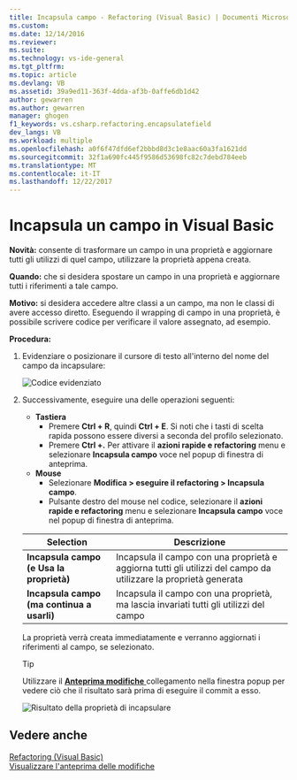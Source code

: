 ```yaml
---
title: Incapsula campo - Refactoring (Visual Basic) | Documenti Microsoft
ms.custom: 
ms.date: 12/14/2016
ms.reviewer: 
ms.suite: 
ms.technology: vs-ide-general
ms.tgt_pltfrm: 
ms.topic: article
ms.devlang: VB
ms.assetid: 39a9ed11-363f-4dda-af3b-0affe6db1d42
author: gewarren
ms.author: gewarren
manager: ghogen
f1_keywords: vs.csharp.refactoring.encapsulatefield
dev_langs: VB
ms.workload: multiple
ms.openlocfilehash: a0f6f47dfd6ef2bbbd8d3c1e8aac60a3fa1621dd
ms.sourcegitcommit: 32f1a690fc445f9586d53698fc82c7debd784eeb
ms.translationtype: MT
ms.contentlocale: it-IT
ms.lasthandoff: 12/22/2017
---
```

# <a name="encapsulate-a-field-in-visual-basic"></a>Incapsula un campo in Visual Basic
**Novità:** consente di trasformare un campo in una proprietà e aggiornare tutti gli utilizzi di quel campo, utilizzare la proprietà appena creata.

**Quando:** che si desidera spostare un campo in una proprietà e aggiornare tutti i riferimenti a tale campo.  

**Motivo:** si desidera accedere altre classi a un campo, ma non le classi di avere accesso diretto.  Eseguendo il wrapping di campo in una proprietà, è possibile scrivere codice per verificare il valore assegnato, ad esempio.

**Procedura:**

1. Evidenziare o posizionare il cursore di testo all'interno del nome del campo da incapsulare:

   ![Codice evidenziato](media/encapsulate_highlight.png)

1. Successivamente, eseguire una delle operazioni seguenti:
   * **Tastiera**
     * Premere **Ctrl + R**, quindi **Ctrl + E**.  Si noti che i tasti di scelta rapida possono essere diversi a seconda del profilo selezionato.
     * Premere **Ctrl +.** Per attivare il **azioni rapide e refactoring** menu e selezionare **Incapsula campo** voce nel popup di finestra di anteprima.
   * **Mouse**
     * Selezionare **Modifica > eseguire il refactoring > Incapsula campo**.
     * Pulsante destro del mouse nel codice, selezionare il **azioni rapide e refactoring** menu e selezionare **Incapsula campo** voce nel popup di finestra di anteprima.

   Selection | Descrizione
   --------- | -----------
   **Incapsula campo (e Usa la proprietà)** | Incapsula il campo con una proprietà e aggiorna tutti gli utilizzi del campo da utilizzare la proprietà generata
   **Incapsula campo (ma continua a usarli)** | Incapsula il campo con una proprietà, ma lascia invariati tutti gli utilizzi del campo

   La proprietà verrà creata immediatamente e verranno aggiornati i riferimenti al campo, se selezionato.

   > [!TIP]
   > Utilizzare il [ **Anteprima modifiche** ](../../ide/preview-changes.md) collegamento nella finestra popup per vedere ciò che il risultato sarà prima di eseguire il commit a esso.

   ![Risultato della proprietà di incapsulare](media/encapsulate_result.png)

## <a name="see-also"></a>Vedere anche  
[Refactoring (Visual Basic)](../refactoring-vb.md)  
[Visualizzare l'anteprima delle modifiche](../../ide/preview-changes.md)